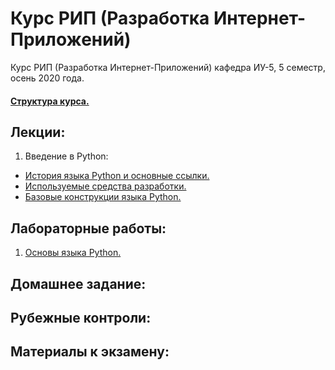 # Курс РИП (Разработка Интернет-Приложений)
Курс РИП (Разработка Интернет-Приложений) кафедра ИУ-5, 5 семестр, осень 2020 года.

#### [Структура курса.](https://github.com/iu5team/iu5web-fall-2020/blob/master/pres/rip_intro.pdf)

## Лекции:
1. Введение в Python:
  - [История языка Python и основные ссылки.](https://github.com/iu5team/iu5web-fall-2020/wiki/python_intro)
  - [Используемые средства разработки.](https://github.com/iu5team/iu5web-fall-2020/wiki/IDE)
  - [Базовые конструкции языка Python.](https://nbviewer.jupyter.org/github/iu5team/iu5web-fall-2020/blob/master/notebooks/lect_1/python_lect_1.ipynb)

## Лабораторные работы:
1. [Основы языка Python.](https://github.com/iu5team/iu5web-fall-2020/wiki/lab_python_intro)


## Домашнее задание:


## Рубежные контроли:


## Материалы к экзамену:

